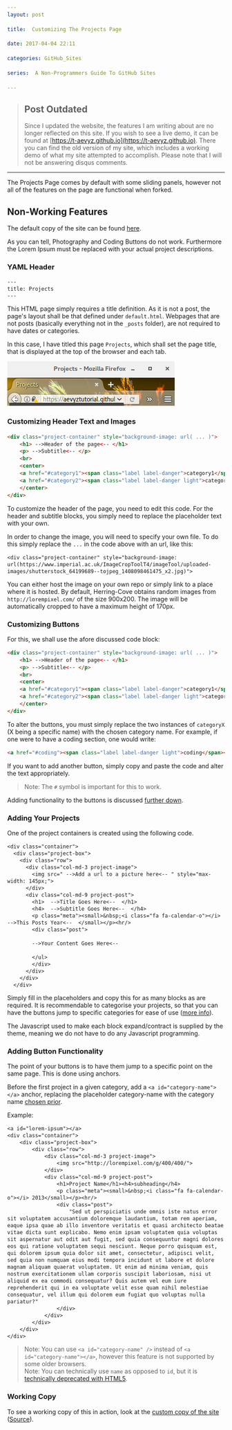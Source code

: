 ```yaml
---
layout: post

title:  Customizing The Projects Page

date: 2017-04-04 22:11

categories: GitHub_Sites

series:  A Non-Programmers Guide To GitHub Sites

---
```


> ## Post Outdated 
>Since I updated the website, the features I am writing about are no longer reflected on this site. If you wish to see a live demo, it can be found at [https://t-aevyz.github.io](https://t-aevyz.github.io). There you can find the old version of my site, which includes a working demo of what my site attempted to accomplish. Please note that I will not be answering disqus comments.

---


The Projects Page comes by default with some sliding panels, however not all of the features on the page are functional when forked.

## Non-Working Features
The default copy of the site can be found [here](https://aevyztutorial.github.io/herring-cove-original/projects.html
).

As you can tell, Photography and Coding Buttons do not work. Furthermore the Lorem Ipsum must be replaced with your actual project descriptions.


### YAML Header

```
---
title: Projects
---
```
This HTML page simply requires a title definition. As it is not a post, the page's layout shall be that defined under `default.html`. Webpages that are not posts (basically everything not in the `_posts` folder), are not required to have dates or categories.

In this case, I have titled this page `Projects`, which shall set the page title, that is displayed at the top of the browser and each tab.

![Browser Tab and Top](/images/top-bar-projects.png)

### Customizing Header Text and Images

```HTML
<div class="project-container" style="background-image: url( ... )">
    <h1> -->Header of the page<-- </h1>
    <p> -->Subtitle<-- </p>
    <br>
    <center>
    <a href="#category1"><span class="label label-danger">category1</span></a>
    <a href="#category2"><span class="label label-danger light">category2</span></a>
    </center>
</div>
```
To customize the header of the page, you need to edit this code. For the header and subtitle blocks, you simply need to replace the placeholder text with your own.

In order to change the image, you will need to specify your own file. To do this simply replace the `...` in the code above with an url, like this:

```
<div class="project-container" style="background-image: url(https://www.imperial.ac.uk/ImageCropToolT4/imageTool/uploaded-images/shutterstock_64199689--tojpeg_1408098461475_x2.jpg)">
```

You can either host the image on your own repo or simply link to a place where it is hosted. By default, Herring-Cove obtains random images from `http://lorempixel.com/` of the size 900x200. The image will be automatically cropped to have a maximum height of 170px.

### <a id = "custombuttons"></a>Customizing Buttons
For this, we shall use the afore discussed code block:
```HTML
<div class="project-container" style="background-image: url( ... )">
    <h1> -->Header of the page<-- </h1>
    <p> -->Subtitle<-- </p>
    <br>
    <center>
    <a href="#category1"><span class="label label-danger">category1</span></a>
    <a href="#category2"><span class="label label-danger light">category2</span></a>
    </center>
</div>
```
To alter the buttons, you must simply replace the two instances of `categoryX` (X being a specific name) with the chosen category name. For example, if one were to have a coding section, one would write:
```HTML
<a href="#coding"><span class="label label-danger light">coding</span></a>
```
If you want to add another button, simply copy and paste the code and alter the text appropriately.

>Note: The `#` symbol is important for this to work.

Adding functionality to the buttons is discussed [further down](#funcbutton).

### Adding Your Projects

One of the project containers is created using the following code.

```
<div class="container">
  <div class="project-box">
    <div class="row">
      <div class="col-md-3 project-image">
        <img src=" -->Add a url to a picture here<-- " style="max-width: 145px;">
      </div>
      <div class="col-md-9 project-post">
        <h1>  -->Title Goes Here<--  </h1>
        <h4>  -->Subtitle Goes Here<--  </h4>
        <p class="meta"><small>&nbsp;<i class="fa fa-calendar-o"></i>  -->This Posts Year<--  </small></p><hr/>
        <div class="post">

        -->Your Content Goes Here<--

        </ul>
        </div>
      </div>
    </div>
  </div>
```
Simply fill in the placeholders and copy this for as many blocks as are required. It is recommendable to categorise your projects, so that you can have the buttons jump to specific categories for ease of use ([more info](#custombuttons)).

The Javascript used to make each block expand/contract is supplied by the theme, meaning we do not have to do any Javascript programming.

### <a id="funcbutton"></a>Adding Button Functionality
The point of your buttons is to have them jump to a specific point on the same page. This is done using anchors.

Before the first project in a given category, add a `<a id="category-name"></a>` anchor, replacing the placeholder category-name with the category name [chosen prior](#custombuttons).

Example:

```
<a id="lorem-ipsum"></a>
<div class="container">
    <div class="project-box">
        <div class="row">
            <div class="col-md-3 project-image">
                <img src="http://lorempixel.com/g/400/400/">
            </div>
            <div class="col-md-9 project-post">
                <h1>Project Name</h1><h4>subheading</h4>
                <p class="meta"><small>&nbsp;<i class="fa fa-calendar-o"></i> 2013</small></p><hr/>
                <div class="post">
                    "Sed ut perspiciatis unde omnis iste natus error sit voluptatem accusantium doloremque laudantium, totam rem aperiam, eaque ipsa quae ab illo inventore veritatis et quasi architecto beatae vitae dicta sunt explicabo. Nemo enim ipsam voluptatem quia voluptas sit aspernatur aut odit aut fugit, sed quia consequuntur magni dolores eos qui ratione voluptatem sequi nesciunt. Neque porro quisquam est, qui dolorem ipsum quia dolor sit amet, consectetur, adipisci velit, sed quia non numquam eius modi tempora incidunt ut labore et dolore magnam aliquam quaerat voluptatem. Ut enim ad minima veniam, quis nostrum exercitationem ullam corporis suscipit laboriosam, nisi ut aliquid ex ea commodi consequatur? Quis autem vel eum iure reprehenderit qui in ea voluptate velit esse quam nihil molestiae consequatur, vel illum qui dolorem eum fugiat quo voluptas nulla pariatur?"
                </div>
            </div>
        </div>
    </div>
</div>
```

>Note: You can use `<a id="category-name" />` instead of `<a id="category-name"></a>`, however this feature is not supported by some older browsers.<br>
>Note: You can technically use `name` as opposed to `id`, but it is [technically deprecated with HTML5](https://www.w3schools.com/tags/att_a_name.asp).

### Working Copy
To see a working copy of this in action, look at the [custom copy of the site](https://aevyztutorial.github.io/herring-cove-custom/projects.html) ([Source](https://raw.githubusercontent.com/aevyztutorial/herring-cove-custom/master/projects.html)).